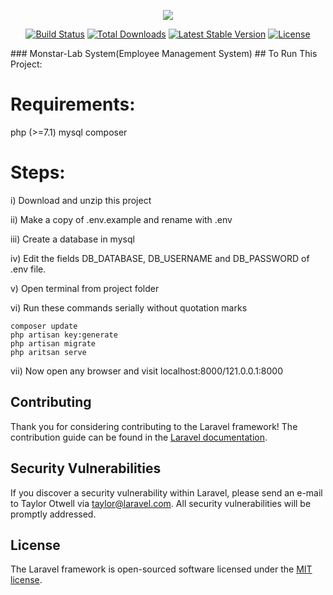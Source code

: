 <p align="center"><img src="https://laravel.com/assets/img/components/logo-laravel.svg"></p>

<p align="center">
<a href="https://travis-ci.org/laravel/framework"><img src="https://travis-ci.org/laravel/framework.svg" alt="Build Status"></a>
<a href="https://packagist.org/packages/laravel/framework"><img src="https://poser.pugx.org/laravel/framework/d/total.svg" alt="Total Downloads"></a>
<a href="https://packagist.org/packages/laravel/framework"><img src="https://poser.pugx.org/laravel/framework/v/stable.svg" alt="Latest Stable Version"></a>
<a href="https://packagist.org/packages/laravel/framework"><img src="https://poser.pugx.org/laravel/framework/license.svg" alt="License"></a>
</p>
### Monstar-Lab System(Employee Management System)
## To Run This Project:

# Requirements:
php (>=7.1)
mysql
composer

# Steps:
i) Download and unzip this project

ii) Make a copy of .env.example and rename with .env

iii) Create a database in mysql

iv) Edit the fields DB_DATABASE, DB_USERNAME and DB_PASSWORD of .env file.

v) Open terminal from project folder

vi) Run these commands serially without quotation marks

    composer update
    php artisan key:generate
    php artisan migrate
    php aritsan serve
vii) Now open any browser and visit localhost:8000/121.0.0.1:8000
## Contributing

Thank you for considering contributing to the Laravel framework! The contribution guide can be found in the [Laravel documentation](https://laravel.com/docs/contributions).

## Security Vulnerabilities

If you discover a security vulnerability within Laravel, please send an e-mail to Taylor Otwell via [taylor@laravel.com](mailto:taylor@laravel.com). All security vulnerabilities will be promptly addressed.

## License

The Laravel framework is open-sourced software licensed under the [MIT license](https://opensource.org/licenses/MIT).
